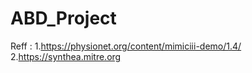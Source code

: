 # ABD_Project
Reff :
  1.https://physionet.org/content/mimiciii-demo/1.4/
  2.https://synthea.mitre.org
